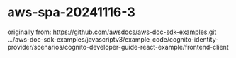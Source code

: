 # aws-spa-20241116-3
originally from:
https://github.com/awsdocs/aws-doc-sdk-examples.git
.../aws-doc-sdk-examples/javascriptv3/example_code/cognito-identity-provider/scenarios/cognito-developer-guide-react-example/frontend-client
